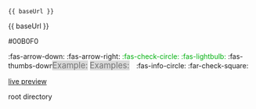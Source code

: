 <span id="showBaseUrlCode">
<code>{<span></span>{ baseUrl }}</code>
</span>

<span id="showBaseUrlText">{<span></span>{ baseUrl }}</span>

<span id="markbind_blue">#00B0F0</span>

<span id="icon_arrow_down">:fas-arrow-down:</span>
<span id="icon_arrow_right">:fas-arrow-right:</span>
<span id="icon_check_blue"><font color="{{ markbind_blue }}">:fas-check-circle:</font></span>
<span id="icon_bulb_blue"><font color="{{ markbind_blue }}">:fas-lightbulb:</font></span>
<span id="icon_dislike">:fas-thumbs-down:</span>
<span id="icon_example"><big><span class='badge badge-pill badge-light' style="background-color: #d9d9d9; color: #737373; position:relative; left:-10px">Example:</span></big></span>
<span id="icon_examples"><big><span class='badge badge-pill badge-light' style="background-color: #d9d9d9; color: #737373; position:relative; left:-10px">Examples:</span></big></span>
<span id="icon_info">:fas-info-circle:</span>
<span id="icon_ticked">:far-check-square:</span>

<span id="link_live_preview">[live preview](userGuide/glossary.html#live-preview)</span>

<span id="tooltip_root_directory"><tooltip content="The directory that contains all the project files. It is also the directory in which the `site.json` configuration file is located.">root directory</tooltip></span>


